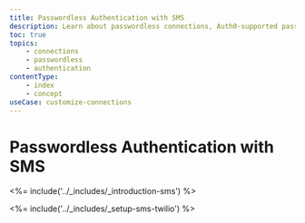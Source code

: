 ```yaml
---
title: Passwordless Authentication with SMS
description: Learn about passwordless connections, Auth0-supported passwordless methods of authentication, and how to implement passwordless authentication with Auth0.
toc: true
topics:
    - connections
    - passwordless
    - authentication
contentType:
    - index
    - concept
useCase: customize-connections
---
```

# Passwordless Authentication with SMS

<%= include('../_includes/_introduction-sms') %>

<%= include('../_includes/_setup-sms-twilio') %>

